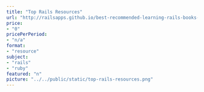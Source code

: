 ```yaml
---
title: "Top Rails Resources"
url: "http://railsapps.github.io/best-recommended-learning-rails-books-resources.html"
price: 
- "0"
pricePerPeriod: 
- "n/a"
format: 
- "resource"
subject: 
- "rails"
- "ruby"
featured: "n"
picture: "../../public/static/top-rails-resources.png"
---
```

